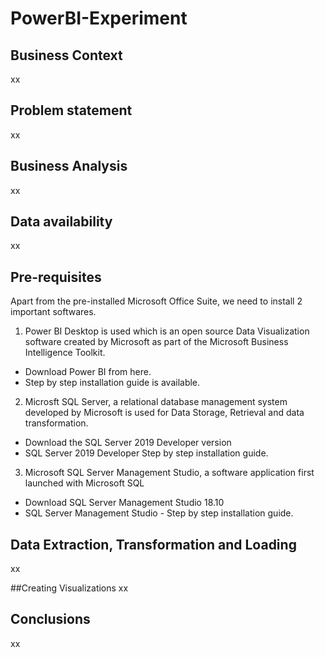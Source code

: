 # PowerBI-Experiment

## Business Context
xx

## Problem statement
xx

## Business Analysis
xx

## Data availability
xx

## Pre-requisites
Apart from the pre-installed Microsoft Office Suite, we need to install 2 important softwares.

1. Power BI Desktop is used which is an open source Data Visualization software created by Microsoft as part of the Microsoft Business Intelligence Toolkit.
  - Download Power BI from here.
  - Step by step installation guide is available.

2. Microsft SQL Server, a relational database management system developed by Microsoft is used for Data Storage, Retrieval and data transformation.
  - Download the SQL Server 2019 Developer version
  - SQL Server 2019 Developer Step by step installation guide.

3. Microsoft SQL Server Management Studio, a software application first launched with Microsoft SQL
  - Download SQL Server Management Studio 18.10
  - SQL Server Management Studio - Step by step installation guide.

## Data Extraction, Transformation and Loading
xx

##Creating Visualizations
xx

## Conclusions

xx
